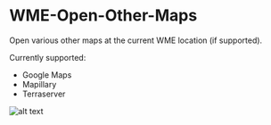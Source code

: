# WME-Open-Other-Maps
Open various other maps at the current WME location (if supported).

Currently supported:
* Google Maps
* Mapillary
* Terraserver

![alt text](https://imgur.com/V1QODfB.png)

